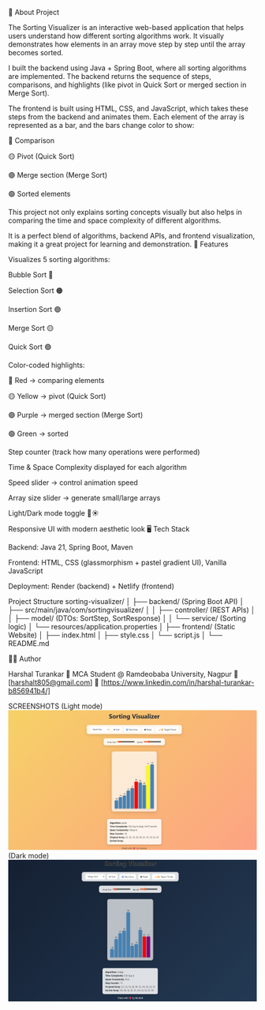 📖 About Project

The Sorting Visualizer is an interactive web-based application that helps users understand how different sorting algorithms work.
It visually demonstrates how elements in an array move step by step until the array becomes sorted.

I built the backend using Java + Spring Boot, where all sorting algorithms are implemented. The backend returns the sequence of steps, comparisons, and highlights (like pivot in Quick Sort or merged section in Merge Sort).

The frontend is built using HTML, CSS, and JavaScript, which takes these steps from the backend and animates them. Each element of the array is represented as a bar, and the bars change color to show:

🔴 Comparison

🟡 Pivot (Quick Sort)

🟣 Merge section (Merge Sort)

🟢 Sorted elements

This project not only explains sorting concepts visually but also helps in comparing the time and space complexity of different algorithms.

It is a perfect blend of algorithms, backend APIs, and frontend visualization, making it a great project for learning and demonstration.
🚀 Features

Visualizes 5 sorting algorithms:

Bubble Sort 🔵

Selection Sort 🟠

Insertion Sort 🟣

Merge Sort 🟡

Quick Sort 🟢

Color-coded highlights:

🔴 Red → comparing elements

🟡 Yellow → pivot (Quick Sort)

🟣 Purple → merged section (Merge Sort)

🟢 Green → sorted

Step counter (track how many operations were performed)

Time & Space Complexity displayed for each algorithm

Speed slider → control animation speed

Array size slider → generate small/large arrays

Light/Dark mode toggle 🌙☀️

Responsive UI with modern aesthetic look
🖥️ Tech Stack

Backend: Java 21, Spring Boot, Maven

Frontend: HTML, CSS (glassmorphism + pastel gradient UI), Vanilla JavaScript

Deployment: Render (backend) + Netlify (frontend)

Project Structure
sorting-visualizer/
│
├── backend/ (Spring Boot API)
│   ├── src/main/java/com/sortingvisualizer/
│   │   ├── controller/ (REST APIs)
│   │   ├── model/ (DTOs: SortStep, SortResponse)
│   │   └── service/ (Sorting logic)
│   └── resources/application.properties
│
├── frontend/ (Static Website)
│   ├── index.html
│   ├── style.css
│   └── script.js
│
└── README.md

👨‍💻 Author

Harshal Turankar
💼 MCA Student @ Ramdeobaba University, Nagpur
📧 [harshalt805@gmail.com]
🔗 [https://www.linkedin.com/in/harshal-turankar-b856941b4/]

SCREENSHOTS
(Light mode)
![img.png](img.png)
(Dark mode)
![img_1.png](img_1.png)